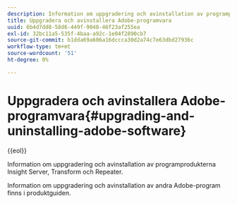 ```yaml
---
description: Information om uppgradering och avinstallation av programprodukterna Insight Server, Transform och Repeater.
title: Uppgradera och avinstallera Adobe-programvara
uuid: 6b4d7dd8-58d6-449f-9048-46f23af255ea
exl-id: 32bc11a5-535f-4baa-a92c-1e04f2890cb7
source-git-commit: b1dda69a606a16dccca30d2a74c7e63dbd27936c
workflow-type: tm+mt
source-wordcount: '51'
ht-degree: 0%

---
```


# Uppgradera och avinstallera Adobe-programvara{#upgrading-and-uninstalling-adobe-software}

{{eol}}

Information om uppgradering och avinstallation av programprodukterna Insight Server, Transform och Repeater.

Information om uppgradering och avinstallation av andra Adobe-program finns i produktguiden.
